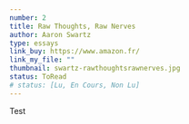 ```yaml
---
number: 2
title: Raw Thoughts, Raw Nerves
author: Aaron Swartz
type: essays
link_buy: https://www.amazon.fr/
link_my_file: ""
thumbnail: swartz-rawthoughtsrawnerves.jpg
status: ToRead
# status: [Lu, En Cours, Non Lu]
---
```


Test
